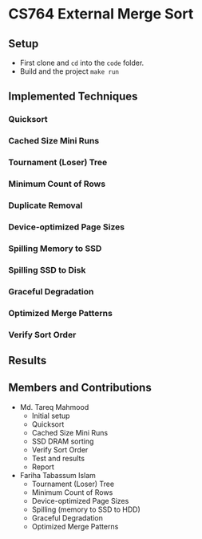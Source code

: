 # CS764 External Merge Sort

## Setup

* First clone and `cd` into the `code` folder. 
* Build and the project `make run`

## Implemented Techniques

### Quicksort

### Cached Size Mini Runs

### Tournament (Loser) Tree

### Minimum Count of Rows

### Duplicate Removal

### Device-optimized Page Sizes

### Spilling Memory to SSD

### Spilling SSD to Disk

### Graceful Degradation

### Optimized Merge Patterns

### Verify Sort Order

## Results


## Members and Contributions

* Md. Tareq Mahmood
    * Initial setup
    * Quicksort
    * Cached Size Mini Runs
    * SSD DRAM sorting
    * Verify Sort Order
    * Test and results
    * Report
* Fariha Tabassum Islam
    * Tournament (Loser) Tree
    * Minimum Count of Rows
    * Device-optimized Page Sizes
    * Spilling (memory to SSD to HDD)
    * Graceful Degradation
    * Optimized Merge Patterns
